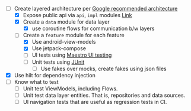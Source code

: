 - [ ] Create layered architecture
  per [Google recommended architecture](https://developer.android.com/topic/architecture/recommendations)
    - [x] Expose public api via `api`, `impl`
      modules [Link](https://speakerdeck.com/vrallev/android-at-scale-at-square)
    - [x] Create a `data` module for data layer
        - [x] use coroutine flows for communication b/w layers
    - [ ] Create a `feature` module for each feature
        - [x] Use android-view-models
        - [x] Use jetpack-compose
        - [ ] UI tests using [Maestro UI testing](https://github.com/mobile-dev-inc/maestro)
        - [ ] Unit tests using [JUnit](https://junit.org/junit5/)
            - [ ] Use fakes over mocks, create fakes using json files
- [x] Use hilt for dependency injection
- [ ] Know what to test
    - [ ] Unit test ViewModels, including Flows.
    - [ ] Unit test data layer entities. That is, repositories and data sources.
    - [ ] UI navigation tests that are useful as regression tests in CI.